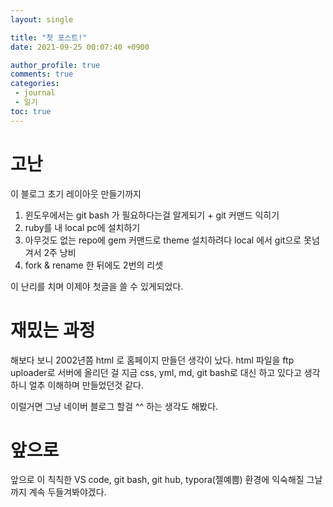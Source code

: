```yaml
---
layout: single

title: "첫 포스트!"
date: 2021-09-25 00:07:40 +0900

author_profile: true
comments: true
categories:
 - journal
 - 일기
toc: true
---
```


# 고난

이 블로그 초기 레이아웃 만들기까지

1. 윈도우에서는 git bash 가 필요하다는걸 알게되기 + git 커맨드 익히기
2. ruby를 내 local pc에 설치하기
3. 아무것도 없는 repo에 gem 커맨드로 theme 설치하려다 local 에서 git으로 못넘겨서 2주 낭비
4. fork & rename 한 뒤에도 2번의 리셋

이 난리를 치며 이제야 첫글을 쓸 수 있게되었다.

# 재밌는 과정

해보다 보니 2002년쯤 html 로 홈페이지 만들던 생각이 났다.
html 파일을 ftp uploader로 서버에 올리던 걸 지금 css, yml, md, git bash로 대신 하고 있다고 생각하니 얼추 이해하며 만들었던것 같다. 

이럴거면 그냥 네이버 블로그 할걸 ^^ 하는 생각도 해봤다.

# 앞으로

앞으로 이 칙칙한 VS code, git bash, git hub, typora(젤예쁨) 환경에 익숙해질 그날 까지 계속 두들겨봐야겠다.


